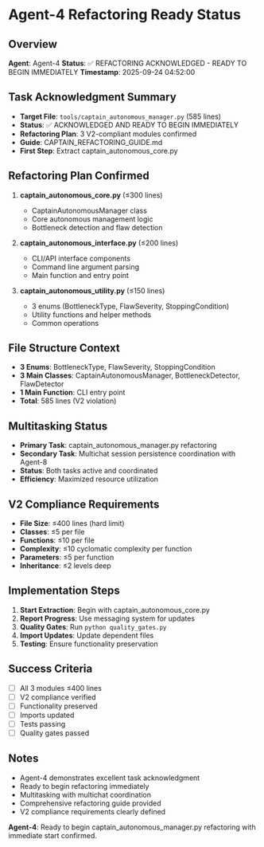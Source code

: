 # Agent-4 Refactoring Ready Status

## Overview
**Agent**: Agent-4
**Status**: ✅ REFACTORING ACKNOWLEDGED - READY TO BEGIN IMMEDIATELY
**Timestamp**: 2025-09-24 04:52:00

## Task Acknowledgment Summary
- **Target File**: `tools/captain_autonomous_manager.py` (585 lines)
- **Status**: ✅ ACKNOWLEDGED AND READY TO BEGIN IMMEDIATELY
- **Refactoring Plan**: 3 V2-compliant modules confirmed
- **Guide**: CAPTAIN_REFACTORING_GUIDE.md
- **First Step**: Extract captain_autonomous_core.py

## Refactoring Plan Confirmed
1. **captain_autonomous_core.py** (≤300 lines)
   - CaptainAutonomousManager class
   - Core autonomous management logic
   - Bottleneck detection and flaw detection

2. **captain_autonomous_interface.py** (≤200 lines)
   - CLI/API interface components
   - Command line argument parsing
   - Main function and entry point

3. **captain_autonomous_utility.py** (≤150 lines)
   - 3 enums (BottleneckType, FlawSeverity, StoppingCondition)
   - Utility functions and helper methods
   - Common operations

## File Structure Context
- **3 Enums**: BottleneckType, FlawSeverity, StoppingCondition
- **3 Main Classes**: CaptainAutonomousManager, BottleneckDetector, FlawDetector
- **1 Main Function**: CLI entry point
- **Total**: 585 lines (V2 violation)

## Multitasking Status
- **Primary Task**: captain_autonomous_manager.py refactoring
- **Secondary Task**: Multichat session persistence coordination with Agent-8
- **Status**: Both tasks active and coordinated
- **Efficiency**: Maximized resource utilization

## V2 Compliance Requirements
- **File Size**: ≤400 lines (hard limit)
- **Classes**: ≤5 per file
- **Functions**: ≤10 per file
- **Complexity**: ≤10 cyclomatic complexity per function
- **Parameters**: ≤5 per function
- **Inheritance**: ≤2 levels deep

## Implementation Steps
1. **Start Extraction**: Begin with captain_autonomous_core.py
2. **Report Progress**: Use messaging system for updates
3. **Quality Gates**: Run `python quality_gates.py`
4. **Import Updates**: Update dependent files
5. **Testing**: Ensure functionality preservation

## Success Criteria
- [ ] All 3 modules ≤400 lines
- [ ] V2 compliance verified
- [ ] Functionality preserved
- [ ] Imports updated
- [ ] Tests passing
- [ ] Quality gates passed

## Notes
- Agent-4 demonstrates excellent task acknowledgment
- Ready to begin refactoring immediately
- Multitasking with multichat coordination
- Comprehensive refactoring guide provided
- V2 compliance requirements clearly defined

**Agent-4**: Ready to begin captain_autonomous_manager.py refactoring with immediate start confirmed.
